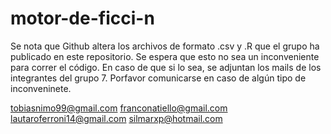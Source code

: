 # motor-de-ficci-n
Se nota que Github altera los archivos de formato .csv y .R que el grupo ha publicado en este repositorio.
Se espera que esto no sea un inconveniente para correr el código.
En caso de que si lo sea, se adjuntan los mails de los integrantes del grupo 7.
Porfavor comunicarse en caso de algún tipo de inconveninete.

tobiasnimo99@gmail.com
franconatiello@gmail.com
lautaroferroni14@gmail.com
silmarxp@hotmail.com
